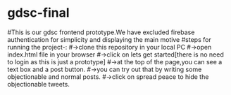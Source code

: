 # gdsc-final
#This is our gdsc frontend prototype.We have excluded firebase authentication for simplicity and displaying the main motive
#steps for running the project-:
#->clone this repository in your local PC
#->open index.html file in your browser
#->click on lets get started[there is no need to login as this is just a prototype]
#->at the top of the page,you can see a text box and a post button.
#->you can try out that by writing some objectionable and normal posts.
#->click on spread peace to hide the objectionable tweets.
